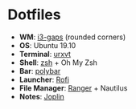 # Dotfiles

* **WM**: [i3-gaps](https://github.com/miguelfbrito/dotfiles/blob/master/.config/i3/config) (rounded corners)
* **OS**: Ubuntu 19.10
* **Terminal**: [urxvt](https://github.com/miguelfbrito/dotfiles/blob/master/.Xresources)
* **Shell**: [zsh](https://github.com/miguelfbrito/dotfiles/blob/master/.zshrc) + Oh My Zsh
* **Bar**: [polybar](https://github.com/miguelfbrito/dotfiles/blob/master/.config/polybar/config)
* **Launcher**: [Rofi](https://github.com/miguelfbrito/dotfiles/tree/master/.config/rofi)
* **File Manager**: [Ranger](https://github.com/miguelfbrito/dotfiles/tree/master/.config/ranger) + Nautilus
* **Notes**: [Joplin](https://github.com/miguelfbrito/dotfiles/tree/master/.config/joplin-desktop)
